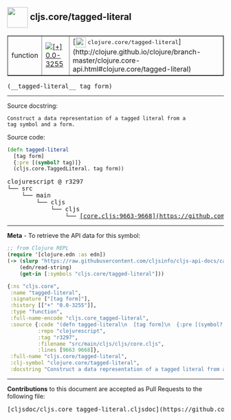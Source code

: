 ## <img width="48px" valign="middle" src="http://i.imgur.com/Hi20huC.png"> cljs.core/tagged-literal

 <table border="1">
<tr>

<td>function</td>
<td><a href="https://github.com/cljsinfo/cljs-api-docs/tree/0.0-3255"><img valign="middle" alt="[+] 0.0-3255" src="https://img.shields.io/badge/+-0.0--3255-lightgrey.svg"></a> </td>
<td>
[<img height="24px" valign="middle" src="http://i.imgur.com/1GjPKvB.png"> <samp>clojure.core/tagged-literal</samp>](http://clojure.github.io/clojure/branch-master/clojure.core-api.html#clojure.core/tagged-literal)
</td>
</tr>
</table>

 <samp>
(__tagged-literal__ tag form)<br>
</samp>

---




Source docstring:

```
Construct a data representation of a tagged literal from a
tag symbol and a form.
```

Source code:

```clj
(defn tagged-literal
  [tag form]
  {:pre [(symbol? tag)]}
  (cljs.core.TaggedLiteral. tag form))
```

 <pre>
clojurescript @ r3297
└── src
    └── main
        └── cljs
            └── cljs
                └── <ins>[core.cljs:9663-9668](https://github.com/clojure/clojurescript/blob/r3297/src/main/cljs/cljs/core.cljs#L9663-L9668)</ins>
</pre>


---

__Meta__ - To retrieve the API data for this symbol:

```clj
;; from Clojure REPL
(require '[clojure.edn :as edn])
(-> (slurp "https://raw.githubusercontent.com/cljsinfo/cljs-api-docs/catalog/cljs-api.edn")
    (edn/read-string)
    (get-in [:symbols "cljs.core/tagged-literal"]))
```

```clj
{:ns "cljs.core",
 :name "tagged-literal",
 :signature ["[tag form]"],
 :history [["+" "0.0-3255"]],
 :type "function",
 :full-name-encode "cljs.core_tagged-literal",
 :source {:code "(defn tagged-literal\n  [tag form]\n  {:pre [(symbol? tag)]}\n  (cljs.core.TaggedLiteral. tag form))",
          :repo "clojurescript",
          :tag "r3297",
          :filename "src/main/cljs/cljs/core.cljs",
          :lines [9663 9668]},
 :full-name "cljs.core/tagged-literal",
 :clj-symbol "clojure.core/tagged-literal",
 :docstring "Construct a data representation of a tagged literal from a\ntag symbol and a form."}

```

---

__Contributions__ to this document are accepted as Pull Requests to the following file:

 <pre>
[cljsdoc/cljs.core_tagged-literal.cljsdoc](https://github.com/cljsinfo/cljs-api-docs/blob/master/cljsdoc/cljs.core_tagged-literal.cljsdoc)
</pre>

